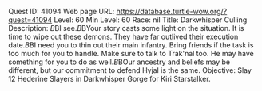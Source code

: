 Quest ID: 41094
Web page URL: https://database.turtle-wow.org/?quest=41094
Level: 60
Min Level: 60
Race: nil
Title: Darkwhisper Culling
Description: <Kiri briefly reads the missive then nods to herself>$B$BI see.$B$BYour story casts some light on the situation. It is time to wipe out these demons. They have far outlived their execution date.$B$BI need you to thin out their main infantry. Bring friends if the task is too much for you to handle. Make sure to talk to Trak'nal too. He may have something for you to do as well.$B$BOur ancestry and beliefs may be different, but our commitment to defend Hyjal is the same.
Objective: Slay 12 Hederine Slayers in Darkwhisper Gorge for Kiri Starstalker.
